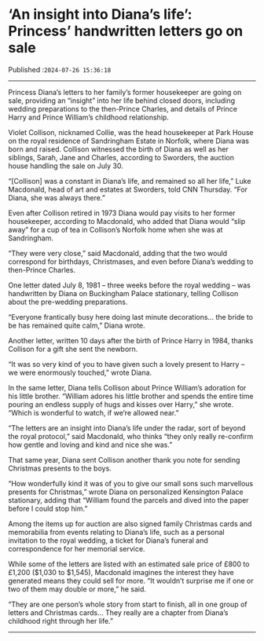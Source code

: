 # ‘An insight into Diana’s life’: Princess’ handwritten letters go on sale

Published :`2024-07-26 15:36:18`

---

Princess Diana’s letters to her family’s former housekeeper are going on sale, providing an “insight” into her life behind closed doors, including wedding preparations to the then-Prince Charles, and details of Prince Harry and Prince William’s childhood relationship.

Violet Collison, nicknamed Collie, was the head housekeeper at Park House on the royal residence of Sandringham Estate in Norfolk, where Diana was born and raised. Collison witnessed the birth of Diana as well as her siblings, Sarah, Jane and Charles, according to Sworders, the auction house handling the sale on July 30.

“[Collison] was a constant in Diana’s life, and remained so all her life,” Luke Macdonald, head of art and estates at Sworders, told CNN Thursday. “For Diana, she was always there.”

Even after Collison retired in 1973 Diana would pay visits to her former housekeeper, according to Macdonald, who added that Diana would “slip away” for a cup of tea in Collison’s Norfolk home when she was at Sandringham.

“They were very close,” said Macdonald, adding that the two would correspond for birthdays, Christmases, and even before Diana’s wedding to then-Prince Charles.

One letter dated July 8, 1981 – three weeks before the royal wedding – was handwritten by Diana on Buckingham Palace stationary, telling Collison about the pre-wedding preparations.

“Everyone frantically busy here doing last minute decorations… the bride to be has remained quite calm,” Diana wrote.

Another letter, written 10 days after the birth of Prince Harry in 1984, thanks Collison for a gift she sent the newborn.

“It was so very kind of you to have given such a lovely present to Harry – we were enormously touched,” wrote Diana.

In the same letter, Diana tells Collison about Prince William’s adoration for his little brother. “William adores his little brother and spends the entire time pouring an endless supply of hugs and kisses over Harry,” she wrote. “Which is wonderful to watch, if we’re allowed near.”

“The letters are an insight into Diana’s life under the radar, sort of beyond the royal protocol,” said Macdonald, who thinks “they only really re-confirm how gentle and loving and kind and nice she was.”

That same year, Diana sent Collison another thank you note for sending Christmas presents to the boys.

“How wonderfully kind it was of you to give our small sons such marvellous presents for Christmas,” wrote Diana on personalized Kensington Palace stationary, adding that “William found the parcels and dived into the paper before I could stop him.”

Among the items up for auction are also signed family Christmas cards and memorabilia from events relating to Diana’s life, such as a personal invitation to the royal wedding, a ticket for Diana’s funeral and correspondence for her memorial service.

While some of the letters are listed with an estimated sale price of £800 to £1,200 ($1,030 to $1,545), Macdonald imagines the interest they have generated means they could sell for more. “It wouldn’t surprise me if one or two of them may double or more,” he said.

“They are one person’s whole story from start to finish, all in one group of letters and Christmas cards… They really are a chapter from Diana’s childhood right through her life.”

---

